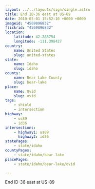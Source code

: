 ```yaml
---
layout: ../../layouts/sign/single.astro
title: End ID-36 east at US-89
date: 2010-05-01 15:52:10 +0000 +0000
imageid: "4569896832"
flickrid: "4569896832"
location:
    latitude: 42.288754
    longitude: -111.398427
country:
    name: United States
    slug: united-states
state:
    name: Idaho
    slug: idaho
county:
    name: Bear Lake County
    slug: bear-lake
place:
    name: Ovid
    slug: ovid
tags:
    - shield
    - intersection
highway:
    - us89
    - id36
intersections:
    - highway1: us89
      highway2: id36
statePages:
    - state/idaho
countyPages:
    - state/idaho/bear-lake
placePages:
    - state/idaho/bear-lake/ovid

---
```

End ID-36 east at US-89